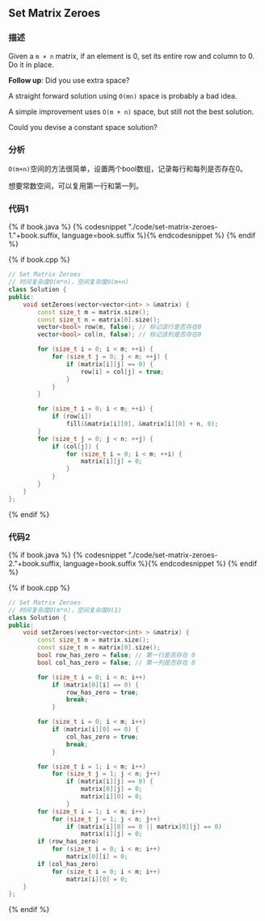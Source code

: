 ## Set Matrix Zeroes


### 描述

Given a `m × n` matrix, if an element is 0, set its entire row and column to 0. Do it in place.

**Follow up**: Did you use extra space?

A straight forward solution using `O(mn)` space is probably a bad idea.

A simple improvement uses `O(m + n)` space, but still not the best solution.

Could you devise a constant space solution?


### 分析

`O(m+n)`空间的方法很简单，设置两个bool数组，记录每行和每列是否存在0。

想要常数空间，可以复用第一行和第一列。


### 代码1

{% if book.java %}
{% codesnippet "./code/set-matrix-zeroes-1."+book.suffix, language=book.suffix %}{% endcodesnippet %}
{% endif %}

{% if book.cpp %}
```cpp
// Set Matrix Zeroes
// 时间复杂度O(m*n)，空间复杂度O(m+n)
class Solution {
public:
    void setZeroes(vector<vector<int> > &matrix) {
        const size_t m = matrix.size();
        const size_t n = matrix[0].size();
        vector<bool> row(m, false); // 标记该行是否存在0
        vector<bool> col(n, false); // 标记该列是否存在0

        for (size_t i = 0; i < m; ++i) {
            for (size_t j = 0; j < n; ++j) {
                if (matrix[i][j] == 0) {
                    row[i] = col[j] = true;
                }
            }
        }

        for (size_t i = 0; i < m; ++i) {
            if (row[i])
                fill(&matrix[i][0], &matrix[i][0] + n, 0);
        }
        for (size_t j = 0; j < n; ++j) {
            if (col[j]) {
                for (size_t i = 0; i < m; ++i) {
                    matrix[i][j] = 0;
                }
            }
        }
    }
};
```
{% endif %}


### 代码2

{% if book.java %}
{% codesnippet "./code/set-matrix-zeroes-2."+book.suffix, language=book.suffix %}{% endcodesnippet %}
{% endif %}

{% if book.cpp %}
```cpp
// Set Matrix Zeroes
// 时间复杂度O(m*n)，空间复杂度O(1)
class Solution {
public:
    void setZeroes(vector<vector<int> > &matrix) {
        const size_t m = matrix.size();
        const size_t n = matrix[0].size();
        bool row_has_zero = false; // 第一行是否存在 0
        bool col_has_zero = false; // 第一列是否存在 0

        for (size_t i = 0; i < n; i++)
            if (matrix[0][i] == 0) {
                row_has_zero = true;
                break;
            }

        for (size_t i = 0; i < m; i++)
            if (matrix[i][0] == 0) {
                col_has_zero = true;
                break;
            }

        for (size_t i = 1; i < m; i++)
            for (size_t j = 1; j < n; j++)
                if (matrix[i][j] == 0) {
                    matrix[0][j] = 0;
                    matrix[i][0] = 0;
                }
        for (size_t i = 1; i < m; i++)
            for (size_t j = 1; j < n; j++)
                if (matrix[i][0] == 0 || matrix[0][j] == 0)
                    matrix[i][j] = 0;
        if (row_has_zero)
            for (size_t i = 0; i < n; i++)
                matrix[0][i] = 0;
        if (col_has_zero)
            for (size_t i = 0; i < m; i++)
                matrix[i][0] = 0;
    }
};
```
{% endif %}
